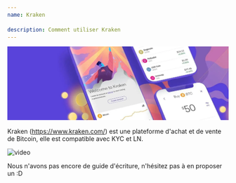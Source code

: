 ```yaml
---
name: Kraken

description: Comment utiliser Kraken
---
```


![cover](assets/cover.webp)

Kraken (https://www.kraken.com/) est une plateforme d'achat et de vente de Bitcoin, elle est compatible avec KYC et LN.

![video](https://www.youtube.com/watch?v=ZCGXl5A2Hbc)

Nous n'avons pas encore de guide d'écriture, n'hésitez pas à en proposer un :D
